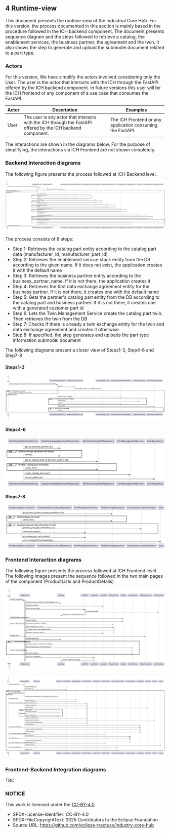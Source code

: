 ## 4 Runtime-view
This document presents the runtime view of the Industrial Core Hub. For this version, the process documented in this section is mainly based in the procedure followed in the ICH backend component. 
The document presents sequence diagram and the steps followed to retrieve a catalog, the enablement services, the business partner, the agreement and the twin. It also shows the step to generate and upload the submodel document related to a part type. 

### Actors 
For this version, We have simplify the actors involved considering only the User. The user is the actor that interacts with the ICH through the FastAPI offered by the ICH backend component.
In future versions this user will be the ICH frontend or any component of a use case that consumes the FastAPI.

| Actor         | 	Description                                                                                              | Examples                                                                 |
|---------------|------------------------------------------------------------------------------------------------------------|--------------------------------------------------------------------------|
| User          | The user is any actor that interacts with the ICH through the FastAPI offered by the ICH backend component.| The ICH Frontend or any application consuming the FastAPI.               |


The interactions are shown in the diagrams below.
For the purpose of simplifying, the interactions via ICH Frontend are not shown completely.

### Backend Interaction diagrams
The following figure presents the process followed at ICH Backend level.

![ICHBackendSequenceDiagram](./media/BackendSequenceDiagram/BackendSequenceDiagram.png)

The process consists of 8 steps:
- Step 1: Retrieves the catalog part entity according to the catalog part data (manufacturer_id, manufacturer_part_id)
- Step 2: Retrieves the enablement service stack entity from the DB according to the given name. If it does not exist, the application creates it with the default name
- Step 3: Retrieves the business partner entity according to the business_partner_name. If it is not there, the application creates it
- Step 4: Retrieves the first data exchange agreement entity for the business partner. If it is not there, it creates one with the default name
- Step 5: Gets the partner's catalog part entity from the DB according to the catalog part and business partner. If it is not there, it creates one with a generated customer part id
- Step 6: Lets the Twin Management Service create the catalog part twin. Then retrieves the twin from the DB
- Step 7: Checks if there is already a twin exchange entity for the twin and data exchange agreement and creates it otherwise
- Step 8: If specified, the step generates and uploads the part type information submodel document

The following diagrams present a closer view of Steps1-3, Step4-6 and Step7-8

#### Steps1-3

![ICHBackendSequenceDiagram(Steps1-3)](./media/BackendSequenceDiagram/BackendSequenceDiagram(Steps1-3).png)

#### Steps4-6

![ICHBackendSequenceDiagram(Steps4-6)](./media/BackendSequenceDiagram/BackendSequenceDiagram(Steps4-6).png)

#### Steps7-8

![ICHBackendSequenceDiagram(Steps7-8)](./media/BackendSequenceDiagram/BackendSequenceDiagram(Steps7-8).png)

### Frontend Interaction diagrams
The following figure presents the process followed at ICH Frontend level. The following images present the sequence followed in the two main pages of the component (ProductLists and ProductDetails)

![ICHFrontendSequenceDiagramProductLists](./media/FrontendSequenceDiagram/ProductListSequenceDiagram.png)

![ICHFrontendSequenceDiagramProductDetails](./media/FrontendSequenceDiagram/ProducDetailsSequenceDiagram.png)

### Frontend-Backend Integration diagrams
TBC
  
### NOTICE

This work is licensed under the [CC-BY-4.0](https://creativecommons.org/licenses/by/4.0/legalcode).

- SPDX-License-Identifier: CC-BY-4.0
- SPDX-FileCopyrightText: 2025 Contributors to the Eclipse Foundation
- Source URL: https://github.com/eclipse-tractusx/industry-core-hub
